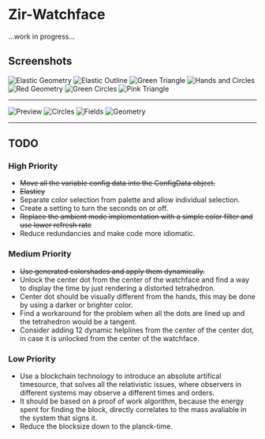 # Zir-Watchface
...work in progress...

## Screenshots

![Elastic Geometry](https://raw.githubusercontent.com/Tok/Zir-Watchface/master/Screenshots/elastic_geometry.png "Elastic Geometry")
![Elastic Outline](https://raw.githubusercontent.com/Tok/Zir-Watchface/master/Screenshots/elastic_outline.png "Elastic Outline")
![Green Triangle](https://raw.githubusercontent.com/Tok/Zir-Watchface/master/Screenshots/green_triangle.png "Green Triangle")
![Hands and Circles](https://raw.githubusercontent.com/Tok/Zir-Watchface/master/Screenshots/hands_and_circles.png "Hands and Circles")
![Red Geometry](https://raw.githubusercontent.com/Tok/Zir-Watchface/master/Screenshots/red_geometry.png "Red Geometry")
![Green Circles](https://raw.githubusercontent.com/Tok/Zir-Watchface/master/Screenshots/green-circles.png "Green Circles")
![Pink Triangle](https://raw.githubusercontent.com/Tok/Zir-Watchface/master/Screenshots/pink-triangle.png "Pink Triangle")

---

![Preview](https://raw.githubusercontent.com/Tok/Zir-Watchface/master/Wearable/src/main/res/drawable-hdpi/preview_zir.png "Preview")
![Circles](https://raw.githubusercontent.com/Tok/Zir-Watchface/master/Wearable/src/main/res/drawable-hdpi/theme_circles.png "Circles")
![Fields](https://raw.githubusercontent.com/Tok/Zir-Watchface/master/Wearable/src/main/res/drawable-hdpi/theme_fields.png "Fields")
![Geometry](https://raw.githubusercontent.com/Tok/Zir-Watchface/master/Wearable/src/main/res/drawable-hdpi/theme_geometry.png "Geometry")

---

## TODO

### High Priority
* ~~Move all the variable config data into the ConfigData object.~~
* ~~Elasticy~~
* Separate color selection from palette and allow individual selection.
* Create a setting to turn the seconds on or off.
* ~~Replace the ambient mode implementation with a simple color filter and use lower refresh rate~~ 
* Reduce redundancies and make code more idiomatic.

### Medium Priority
* ~~Use generated colorshades and apply them dynamically.~~
* Unlock the center dot from the center of the watchface and find a way to display the time by just rendering a distorted tetrahedron.
* Center dot should be visually different from the hands, this may be done by using a darker or brighter color.
* Find a workaround for the problem when all the dots are lined up and the tetrahedron would be a tangent.
* Consider adding 12 dynamic helplines from the center of the center dot, in case it is unlocked from the center of the watchface.

### Low Priority
* Use a blockchain technology to introduce an absolute artifical timesource, that solves all the relativistic issues, where observers in different systems may observe a different times and orders.
* It should be based on a proof of work algorithm, because the energy spent for finding the block, directly correlates to the mass avaliable in the system that signs it.
* Reduce the blocksize down to the planck-time.
